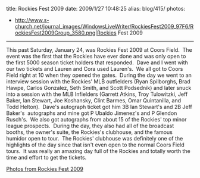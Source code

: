 title: Rockies Fest 2009
date: 2009/1/27 10:48:25
alias: blog/415/
photos:
- http://www.s-church.net/journal_images/WindowsLiveWriter/RockiesFest2009_97F6/RockiesFest2009Group_3580.png|Rockies Fest 2009
---
This past Saturday, January 24, was Rockies Fest 2009 at Coors Field.  The event was the first that the Rockies have ever done and was only open to the first 5000 season ticket holders that responded.  Dave and I went with our two tickets and Lauren and Cora used Lauren's.  We all got to Coors Field right at 10 when they opened the gates.  During the day we went to an interview session with the Rockies' MLB outfielders (Ryan Spilborghs, Brad Hawpe, Carlos Gonzalez, Seth Smith, and Scott Podsednik) and later snuck into a session with the MLB Infielders (Garrett Atkins, Troy Tulowitzki, Jeff Baker, Ian Stewart, Joe Koshansky, Clint Barmes, Omar Quintanilla, and Todd Helton).  Dave's autograph ticket got him 3B Ian Stewart's and 2B Jeff Baker's  autographs and mine got P Ubaldo Jimenez's and P Glendon Rusch's.  We also got autographs from about 15 of the Rockies' top minor league prospects.  During the day, they also had all of the broadcast booths, the owner's suite, the Rockies's clubhouse, and the famous humidor open to tour.  The Rockies' clubhouse was definitely one of the highlights of the day since that isn't even open to the normal Coors Field tours.  It was really an amazing day full of the Rockies and totally worth the time and effort to get the tickets.

[Photos from Rockies Fest 2009](http://www.s-church.net/PhotoAlbum.aspx?ID=ROCKIESFEST2009)